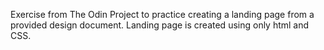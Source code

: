Exercise from The Odin Project to practice creating a landing page from a provided design document. Landing page is created using only html and CSS.